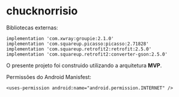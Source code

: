 # chucknorrisio
 Bibliotecas externas:
 ```
 implementation 'com.xwray:groupie:2.1.0'
 implementation 'com.squareup.picasso:picasso:2.71828'
 implementation 'com.squareup.retrofit2:retrofit:2.5.0'
 implementation 'com.squareup.retrofit2:converter-gson:2.5.0'
 ```
O presente projeto foi construido utilizando a arquitetura __MVP__. 

Permissões do Android Manisfest:

```<uses-permission android:name="android.permission.INTERNET" />```
